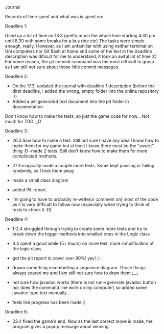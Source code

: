 Journal

Records of time spent and what was is spent on:

Deadline 1:

Used up a lot of time on 13.3 
(pretty much the whole time starting 4.30 pm until 8.30 with some breaks for a bus ride etc) 
The tasks were simple enough, really. However, as I am unfamiliar with using neither terminal on Uni computers nor Git Bash at home and some of the text in the deadline description was dificult for me to understand, it took an awful lot of time :C
For some reason, the git commit command was the most difficult to grasp as I am still not sure about those little commit messages. 


Deadline 2:

- On the 17.3, updated the journal with deadline 1 description (before the dirst deadline, I added the wrong, empty folder into the online repository :/)
- Added a pit-generated text document into the pit folder in documentation

Don't know how to make the tests, so just the game code for now... Not much for TDD :_D


Deadline 3: 

- 26.3 Saw how to make a test. Still not sure I have any idea I know how to make them for my game but at least I know there must be the "assert" thing :D
-made 2 tests. Still don't know how to make them for more complicated methods.

- 27.3 magically made a couple more tests. Some kept passing or failing randomly, so I took them away
- made a small class diagram
- added Pit-report.


- I'm going to have to probably re-write(or comment on) most of the code as it is very difficult to follow now (especially when trying to think of tests to check it :D)

Deadline 4:

- 1-2.4 struggled through trying to create some more tests and try to break down the bigger methods into smalled ones in the Logic class

- 3.4 spent a good while (5+ hours) on more test, more simplification of the logic class. 
- got the pit report to cover over 80%! yay! :)
- drawn something resembelling a sequence diagram. Those things always scared me and I am still not sure how to draw them ;__;
- not sure how javadoc works (there is not run->generate javadoc button nor does the command line work on my computer) so added some javadoc type text manually...
- feels like progress has been made :)

Deadline 6:

- 23.4 fixed the game's end. Now as the last correct move is made, the program gives a popup message about winning. 
